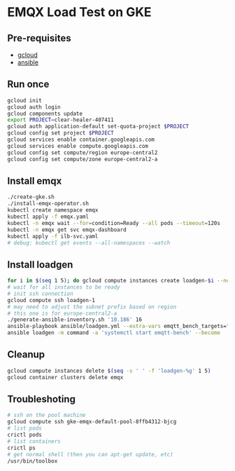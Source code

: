 # EMQX Load Test on GKE

## Pre-requisites

- [gcloud](https://cloud.google.com/sdk/docs/install)
- [ansible](https://docs.ansible.com/ansible/latest/installation_guide/intro_installation.html#installing-and-upgrading-ansible-with-pip)

## Run once

```bash
gcloud init
gcloud auth login
gcloud components update
export PROJECT=clear-healer-407411
gcloud auth application-default set-quota-project $PROJECT
gcloud config set project $PROJECT
gcloud services enable container.googleapis.com
gcloud services enable compute.googleapis.com
gcloud config set compute/region europe-central2
gcloud config set compute/zone europe-central2-a
```

## Install emqx

```bash
./create-gke.sh
./install-emqx-operator.sh
kubectl create namespace emqx
kubectl apply -f emqx.yaml
kubectl -n emqx wait --for=condition=Ready --all pods --timeout=120s
kubectl -n emqx get svc emqx-dashboard
kubectl apply -f ilb-svc.yaml
# debug: kubectl get events --all-namespaces --watch
```

## Install loadgen

```bash
for i in $(seq 1 5); do gcloud compute instances create loadgen-$i --network-interface "subnet=default,aliases=10.186.$i.0/28"  --image-project=ubuntu-os-cloud --image-family=ubuntu-2204-lts --machine-type=e2-standard-2 &; done
# wait for all instances to be ready
# init ssh connection
gcloud compute ssh loadgen-1
# may need to adjust the subnet prefix based on region
# this one is for europe-central2-a
./generate-ansible-inventory.sh '10.186' 16
ansible-playbook ansible/loadgen.yml --extra-vars emqtt_bench_targets="$(kubectl -n emqx get svc ilb -o json | jq -r '.status.loadBalancer.ingress[0].ip')"
ansible loadgen -m command -a 'systemctl start emqtt-bench' --become
```

## Cleanup

```bash
gcloud compute instances delete $(seq -s ' ' -f 'loadgen-%g' 1 5)
gcloud container clusters delete emqx
```

## Troubleshoting

```bash
# ssh on the pool machine
gcloud compute ssh gke-emqx-default-pool-8ffb4312-bjcg
# list pods
crictl pods
# list containers
crictl ps
# get normal shell (then you can apt-get update, etc)
/usr/bin/toolbox
```
